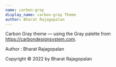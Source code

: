 ```yaml
---
name: carbon-gray
display_name: carbon-gray Theme
author: Bharat Rajagopalan
---
```

Carbon Gray theme — using the Gray palette from https://carbondesignsystem.com.

Author
: Bharat Rajagopalan

Copyright © 2022 by Bharat Rajagopalan
